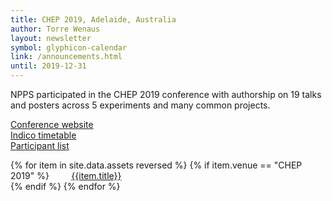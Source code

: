 ```yaml
---
title: CHEP 2019, Adelaide, Australia
author: Torre Wenaus
layout: newsletter
symbol: glyphicon-calendar
link: /announcements.html
until: 2019-12-31
---
```


NPPS participated in the CHEP 2019 conference with authorship on 19 talks and posters across 5 experiments and many common projects.

[Conference website](http://chep2019.org/)
<br> [Indico timetable](https://indico.cern.ch/event/773049/timetable/#all.detailed)
<br> [Participant list](https://indico.cern.ch/event/773049/registrations/participants)


<p>
{% for item in site.data.assets reversed %}
    {% if item.venue == "CHEP 2019" %}
        &nbsp; &nbsp; &nbsp; &nbsp; <a href="{{item.name}}" target="_blank">{{item.title}}</a><br>
    {% endif %}
{% endfor %}
</p>
